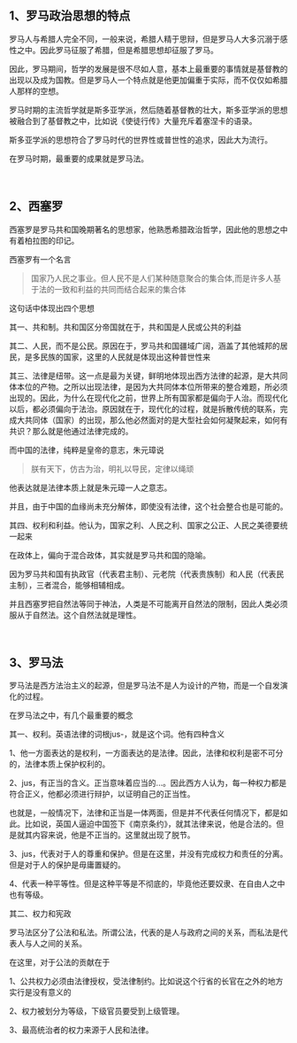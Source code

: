 <h2>1、罗马政治思想的特点</h2><p>罗马人与希腊人完全不同，一般来说，希腊人精于思辩，但是罗马人大多沉溺于感性之中。因此罗马征服了希腊，但是希腊思想却征服了罗马。</p><p>因此，罗马期间，哲学的发展是很不尽如人意，基本上最重要的事情就是基督教的出现以及成为国教。但是罗马人一个特点就是他更加偏重于实际，而不仅仅如希腊人那样的空想。</p><p>罗马时期的主流哲学就是斯多亚学派，然后随着基督教的壮大，斯多亚学派的思想被融合到了基督教之中，比如说《使徒行传》大量充斥着塞涅卡的语录。</p><p>斯多亚学派的思想符合了罗马时代的世界性或普世性的追求，因此大为流行。</p><p>在罗马时期，最重要的成果就是罗马法。</p><p><br></p><h2>2、西塞罗</h2><p>西塞罗是罗马共和国晚期著名的思想家，他熟悉希腊政治哲学，因此他的思想之中有着柏拉图的印记。</p><p>西塞罗有一个名言</p><blockquote>国家乃人民之事业。但人民不是人们某种随意聚合的集合体,而是许多人基于法的一致和利益的共同而结合起来的集合体</blockquote><p>这句话中体现出四个思想</p><p>其一、共和制。共和国区分帝国就在于，共和国是人民或公共的利益</p><p>其二、人民，而不是公民。原因在于，罗马共和国疆域广阔，涵盖了其他城邦的居民，是多民族的国家，这里的人民就是体现出这种普世性来</p><p>其三、法律是纽带。这一点是最为关键，鲜明地体现出西方法律的起源，是大共同体本位的产物。之所以出现法律，是因为大共同体本位所带来的整合难题，所必须出现的。因此，为什么在现代化之前，世界上所有国家都是偏向于人治。而现代化以后，都必须偏向于法治。原因就在于，现代化的过程，就是拆散传统的联系，完成大共同体（国家）的出现，那么他必然面对的是大型社会如何凝聚起来，如何有共识？那么就是他通过法律完成的。</p><p>而中国的法律，纯粹是皇帝的意志，朱元璋说</p><blockquote>朕有天下，仿古为治，明礼以导民，定律以绳顽</blockquote><p>他表达就是法律本质上就是朱元璋一人之意志。</p><p>并且，由于中国的血缘尚未充分解体，即使没有法律，这个社会整合也是可能的。</p><p>其四、权利和利益。他认为，国家之利、人民之利、国家之公正、人民之美德要统一起来</p><p>在政体上，偏向于混合政体，其实就是罗马共和国的隐喻。</p><p>因为罗马共和国有执政官（代表君主制）、元老院（代表贵族制）和人民（代表民主制），三者混合，能够相辅相成。</p><p>并且西塞罗把自然法等同于神法，人类是不可能离开自然法的限制，因此人类必须服从于自然法。这个自然法就是理性。</p><p><br></p><h2>3、罗马法</h2><p>罗马法是西方法治主义的起源，但是罗马法不是人为设计的产物，而是一个自发演化的过程。</p><p>在罗马法之中，有几个最重要的概念</p><p>其一、权利。英语法律的词根jus-，就是这个词。他有四种含义</p><p>1、他一方面表达的是权利，一方面表达的是法律。因此，法律和权利是密不可分的，法律本质上保护权利的。</p><p>2、jus，有正当的含义。正当意味着应当的...。因此西方人认为，每一种权力都是符合正义，他都必须进行辩护，以证明自己的正当性。</p><p>也就是，一般情况下，法律和正当是一体两面，但是并不代表任何情况下，都是如此。比如说，英国人逼迫中国签下《南京条约》，就其法律来说，他是合法的。但是就其内容来说，他是不正当的。这里就出现了脱节。</p><p>3、jus，代表对于人的尊重和保护。但是在这里，并没有完成权力和责任的分离。但是对于人的保护是毋庸置疑的。</p><p>4、代表一种平等性。但是这种平等是不彻底的，毕竟他还要奴隶、在自由人之中也有等级。</p><p>其二、权力和宪政</p><p>罗马法区分了公法和私法。所谓公法，代表的是人与政府之间的关系，而私法是代表人与人之间的关系。</p><p>在这里，对于公法的贡献在于</p><p>1、公共权力必须由法律授权，受法律制约。比如说这个行省的长官在之外的地方实行是没有意义的</p><p>2、权力被划分为等级，下级官员要受到上级管理。</p><p>3、最高统治者的权力来源于人民和法律。</p><p></p>